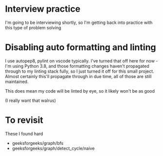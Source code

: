 
# Interview practice

I'm going to be interviewing shortly, so I'm getting back into practice with this type
of problem solving

# Disabling auto formatting and linting

I use autopep8, pylint on vscode typically. I've turned that off here for now - I'm using
Python 3.8, and those formatting changes haven't propagated through to my linting stack
fully, so I just turned it off for this small project. Almost certainly this'll propagate
through in due time, all of those are still maintained.

This does mean my code will be linted by eye, so it likely won't be as good

(I really want that walrus)

# To revisit

These I found hard
- geeksforgeeks/graph/bfs
- geeksforgeeks/graph/detect_cycle/naive

